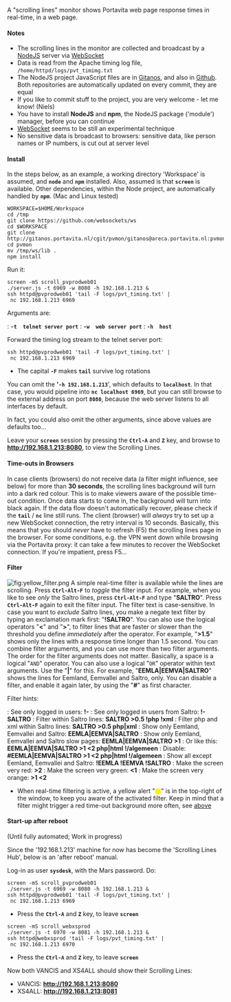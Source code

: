 A "scrolling lines" monitor shows Portavita web page response times in
real-time, in a web page.

#### Notes

-   The scrolling lines in the monitor are collected and broadcast by a
    [NodeJS](https://nodejs.org/) server via
    [WebSocket](https://en.wikipedia.org/wiki/WebSocket)
-   Data is read from the Apache timing log file,
    `/home/httpd/logs/pvt_timimg.txt`
-   The NodeJS project JavaScript files are in
    [Gitanos](http://gitanos.portavita.nl/cgit/pvmon/), and also in
    [Github](https://github.com/Portavita/scrolling-lines). Both
    repositories are automatically updated on every commit, they are
    equal
-   If you like to commit stuff to the project, you are very welcome -
    let me know! (Niels)
-   You have to install **NodeJS** and **npm**, the NodeJS package
    ('module') manager, before you can continue
-   [WebSocket](https://developer.mozilla.org/en-US/docs/Web/API/WebSocket)
    seems to be still an experimental technique
-   No sensitive data is broadcast to browsers: sensitive data, like
    person names or IP numbers, is cut out at server level

#### Install

In the steps below, as an example, a working directory 'Workspace' is
assumed, and **`node`** and **`npm`** installed. Also, assumed is that
**`screen`** is available. Other dependencies, within the Node project,
are automatically handled by **`npm`**. (Mac and Linux tested)

    WORKSPACE=$HOME/Workspace
    cd /tmp
    git clone https://github.com/websockets/ws
    cd $WORKSPACE
    git clone http://gitanos.portavita.nl/cgit/pvmon/gitanos@areca.portavita.nl:pvmon
    cd pvmon
    mv /tmp/ws/lib .
    npm install

Run it:

`screen -mS scroll_pvprodweb01`\
`./server.js -t 6969 -w 8080 -h 192.168.1.213 &`\
`ssh httpd@pvprodweb01 'tail -F logs/pvt_timing.txt' | nc 192.168.1.213 6969`

Arguments are:

:   **`-t  telnet server port`**
:   **`-w  web server port`**
:   **`-h  host`**

Forward the timing log stream to the telnet server port:

`ssh httpd@pvprodweb01 'tail -F logs/pvt_timing.txt' | nc 192.168.1.213 6969`

-   The capital **`-F`** makes **`tail`** survive log rotations

You can omit the **'`-h 192.168.1.213`**', which defaults to
**`localhost`**. In that case, you would pipeline into
**`nc localhost 6969`**, but you can still browse to the external
address on port **`8080`**, because the web server listens to all
interfaces by default.

In fact, you could also omit the other arguments, since above values are
defaults too...

Leave your **`screen`** session by pressing the **`Ctrl-A`** and **`Z`**
key, and browse to **<http://192.168.1.213:8080>**, to view the
Scrolling Lines.

#### Time-outs in Browsers

In case clients (browsers) do not receive data (a filter might
influence, see below) for more than **30 seconds**, the scrolling lines
background will turn into a dark red colour. This is to make viewers
aware of the possible time-out condition. Once data starts to come in,
the background will turn into black again. If the data flow doesn't
automatically recover, please check if the **`tail`** / **`nc`** line
still runs. The client (browser) will *always* try to set up a new
WebSocket connection, the retry interval is 10 seconds. Basically, this
means that you should *never* have to refresh (F5) the scrolling lines
page in the browser. For some conditions, e.g. the VPN went down while
browsing via the Portavita proxy: it can take a few minutes to recover
the WebSocket connection. If you're impatient, press F5...

#### Filter

![](yellow_filter.png "fig:yellow_filter.png") A simple real-time filter
is available while the lines are scrolling. Press **`Ctrl-Alt-F`** to
*toggle* the filter input. For example, when you like to see *only* the
Saltro lines, press **`Ctrl-Alt-F`** and type "**SALTRO**". Press
**`Ctrl-Alt-F`** again to exit the filter input. The filter text is
case-sensitive. In case you want to *exclude* Saltro lines, you make a
negate text filter by typing an exclamation mark first: "**!SALTRO**".
You can also use the logical operators "**\<**" and "**\>**", to filter
lines that are faster or slower than the threshold you define
*immediately* after the operator. For example, "**\>1.5**" shows only
the lines with a response time longer than 1.5 second. You can combine
filter arguments, and you can use more than two filter arguments. The
order for the filter arguments does not matter. Basically, a space is a
logical "`AND`" operator. You can also use a logical "`OR`" operator
within text arguments. Use the "**|**" for this. For example,
"**EEMLA|EEMVA|SALTRO**" shows the lines for Eemland, Eemvallei and
Saltro, only. You can disable a filter, and enable it again later, by
using the "**\#**" as first character.

Filter hints:

:   See only logged in users: **!-**
:   See only logged in users from Saltro: **!- SALTRO**
:   Filter within Saltro lines: **SALTRO \>0.5 !php !xml**
:   Filter php and xml within Saltro lines: **SALTRO \>0.5 php|xml**
:   Show only Eemland, Eemvallei and Saltro: **EEMLA|EEMVA|SALTRO**
:   Show only Eemland, Eemvallei and Saltro slow pages:
    **EEMLA|EEMVA|SALTRO \>1**
:   Or like this: **EEMLA|EEMVA|SALTRO \>1 \<2 php|html !/algemeen**
:   Disable: **\#EEMLA|EEMVA|SALTRO \>1 \<2 php|html !/algemeen**
:   Show all except Eemland, Eemvallei and Saltro: **!EEMLA !EEMVA
    !SALTRO**
:   Make the screen very red: **\>2**
:   Make the screen very green: **\<1**
:   Make the screen very orange: **\>1 \<2**

-   When real-time filtering is active, a yellow alert
    "<small><span style="background:#fe0;color:#fe0;border-radius:50%">oo</span></small>"
    is in the top-right of the window, to keep you aware of the
    activated filter. Keep in mind that a filter might trigger a red
    time-out background more often, see
    [above](http://wiki.portavita.nl/wiki/index.php/De_database_en_webserver_Monitor_pagina#Time-outs_in_Browsers)

#### Start-up after reboot

(Until fully automated; Work in progress)

Since the '192.168.1.213' machine for now has become the 'Scrolling
Lines Hub', below is an 'after reboot' manual.

Log-in as user **`sysdesk`**, with the Mars password. Do:

`screen -mS scroll_pvprodweb01`\
`./server.js -t 6969 -w 8080 -h 192.168.1.213 &`\
`ssh httpd@pvprodweb01 'tail -F logs/pvt_timing.txt' | nc 192.168.1.213 6969`

-   Press the **`Ctrl-A`** and **`Z`** key, to leave **`screen`**

`screen -mS scroll_webxsprod`\
`./server.js -t 6970 -w 8081 -h 192.168.1.213 &`\
`ssh httpd@webxsprod 'tail -F logs/pvt_timing.txt' | nc 192.168.1.213 6970`

-   Press the **`Ctrl-A`** and **`Z`** key, to leave **`screen`**

Now both VANCIS and XS4ALL should show their Scrolling Lines:

-   VANCIS: **<http://192.168.1.213:8080>**
-   XS4ALL: **<http://192.168.1.213:8081>**
